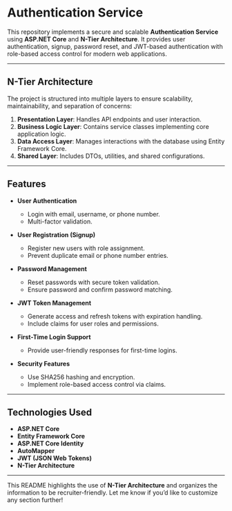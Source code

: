 # Authentication Service

This repository implements a secure and scalable **Authentication Service** using **ASP.NET Core** and **N-Tier Architecture**. It provides user authentication, signup, password reset, and JWT-based authentication with role-based access control for modern web applications.

---

## N-Tier Architecture

The project is structured into multiple layers to ensure scalability, maintainability, and separation of concerns:

1. **Presentation Layer**: Handles API endpoints and user interaction.
2. **Business Logic Layer**: Contains service classes implementing core application logic.
3. **Data Access Layer**: Manages interactions with the database using Entity Framework Core.
4. **Shared Layer**: Includes DTOs, utilities, and shared configurations.

---

## Features

- **User Authentication**  
  - Login with email, username, or phone number.  
  - Multi-factor validation.  

- **User Registration (Signup)**  
  - Register new users with role assignment.  
  - Prevent duplicate email or phone number entries.  

- **Password Management**  
  - Reset passwords with secure token validation.  
  - Ensure password and confirm password matching.

- **JWT Token Management**  
  - Generate access and refresh tokens with expiration handling.  
  - Include claims for user roles and permissions.

- **First-Time Login Support**  
  - Provide user-friendly responses for first-time logins.  

- **Security Features**  
  - Use SHA256 hashing and encryption.  
  - Implement role-based access control via claims.

---

## Technologies Used

- **ASP.NET Core**  
- **Entity Framework Core**  
- **ASP.NET Core Identity**  
- **AutoMapper**  
- **JWT (JSON Web Tokens)**  
- **N-Tier Architecture**

---


This README highlights the use of **N-Tier Architecture** and organizes the information to be recruiter-friendly. Let me know if you’d like to customize any section further!
